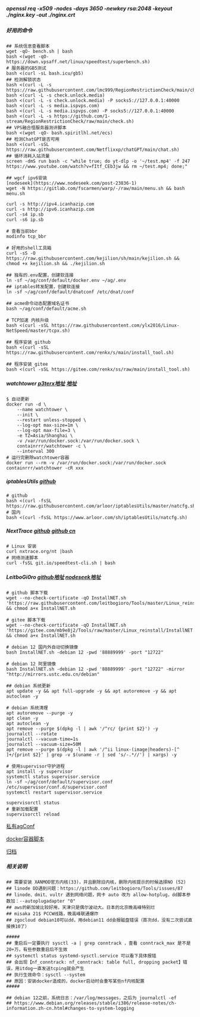 ##### openssl req -x509 -nodes -days 3650 -newkey rsa:2048 -keyout ./nginx.key -out ./nginx.crt

##### 好用的命令
```shell
## 系统信息查看脚本
wget -qO- bench.sh | bash
bash <(wget -qO- https://down.vpsaff.net/linux/speedtest/superbench.sh)
# 服务器的GB5测试
bash <(curl -sL bash.icu/gb5)
## 检测解锁状态
bash <(curl -L -s https://raw.githubusercontent.com/lmc999/RegionRestrictionCheck/main/check.sh)
bash <(curl -L -s check.unlock.media)
bash <(curl -L -s check.unlock.media) -P socks5://127.0.0.1:40000
bash <(curl -L -s media.ispvps.com)
bash <(curl -L -s media.ispvps.com) -P socks5://127.0.0.1:40000
bash <(curl -L -s https://github.com/1-stream/RegionRestrictionCheck/raw/main/check.sh)
## VPS融合怪服务器测评脚本
bash <(wget -qO- bash.spiritlhl.net/ecs)
## 检测ChatGPT是否可用
bash <(curl -sSL https://raw.githubusercontent.com/Netflixxp/chatGPT/main/chat.sh)
## 循环消耗入站流量
screen -dmS run bash -c "while true; do yt-dlp -o '~/test.mp4' -f 247 https://www.youtube.com/watch?v=fItf_CEb3jw && rm ~/test.mp4; done;"

## wgcf ipv6安装
[nodeseek](https://www.nodeseek.com/post-23836-1)
wget -N https://gitlab.com/fscarmen/warp/-/raw/main/menu.sh && bash menu.sh

curl -s http://ipv4.icanhazip.com 
curl -s http://ipv6.icanhazip.com
curl -s4 ip.sb
curl -s6 ip.sb

# 查看当前bbr
modinfo tcp_bbr

# 好用的shell工具箱
curl -sS -O https://raw.githubusercontent.com/kejilion/sh/main/kejilion.sh && chmod +x kejilion.sh && ./kejilion.sh

## 独有的.env配置，创建软连接
ln -sf ~/ag/conf/default/docker.env ~/ag/.env
## iptables转发配置，创建软连接
ln -sf ~/ag/conf/default/dnatconf /etc/dnat/conf

## acme命令动态配置域名证书
bash ~/ag/conf/default/acme.sh

# TCP加速 内核升级
bash <(curl -sSL https://raw.githubusercontent.com/ylx2016/Linux-NetSpeed/master/tcpx.sh)

## 程序安装 github
bash <(curl -sSL https://raw.githubusercontent.com/renkx/s/main/install_tool.sh)

## 程序安装 gitee
bash <(curl -sSL https://gitee.com/renkx/ss/raw/main/install_tool.sh)
```

##### watchtower [p3terx地址](https://p3terx.com/archives/docker-watchtower.html) [地址](https://containrrr.dev/watchtower/arguments/)
```shell
$ 自动更新
docker run -d \
    --name watchtower \
    --init \
    --restart unless-stopped \
    --log-opt max-size=1m \
    --log-opt max-file=3 \
    -e TZ=Asia/Shanghai \
    -v /var/run/docker.sock:/var/run/docker.sock \
    containrrr/watchtower -c \
    --interval 300
# 运行完删除watchtower容器
docker run --rm -v /var/run/docker.sock:/var/run/docker.sock containrrr/watchtower -cR xxx
```

##### iptablesUtils [github](https://github.com/arloor/iptablesUtils)
```shell
# github
bash <(curl -fsSL https://raw.githubusercontent.com/arloor/iptablesUtils/master/natcfg.sh)
# 国内
bash <(curl -fsSL https://www.arloor.com/sh/iptablesUtils/natcfg.sh)
```

##### NextTrace [github](https://github.com/nxtrace/NTrace-core) [github cn](https://github.com/nxtrace/NTrace-core/blob/main/README_zh_CN.md)
```shell
# Linux 安装
curl nxtrace.org/nt |bash
# 网络测速脚本
curl -fsSL git.io/speedtest-cli.sh | bash
```

##### LeitboGi0ro [github地址](https://github.com/leitbogioro/Tools) [nodeseek地址](https://www.nodeseek.com/post-9383-1)
```shell
# github 脚本下载
wget --no-check-certificate -qO InstallNET.sh 'https://raw.githubusercontent.com/leitbogioro/Tools/master/Linux_reinstall/InstallNET.sh' && chmod a+x InstallNET.sh

# gitee 脚本下载
wget --no-check-certificate -qO InstallNET.sh 'https://gitee.com/mb9e8j2/Tools/raw/master/Linux_reinstall/InstallNET.sh' && chmod a+x InstallNET.sh

# debian 12 国内外自动切换镜像
bash InstallNET.sh -debian 12 -pwd '88889999' -port "12722"

# debian 12 阿里镜像
bash InstallNET.sh -debian 12 -pwd '88889999' -port "12722" -mirror "http://mirrors.ustc.edu.cn/debian"

```

```shell
## debian 系统更新
apt update -y && apt full-upgrade -y && apt autoremove -y && apt autoclean -y

# debian 系统清理
apt autoremove --purge -y
apt clean -y
apt autoclean -y
apt remove --purge $(dpkg -l | awk '/^rc/ {print $2}') -y
journalctl --rotate
journalctl --vacuum-time=1s
journalctl --vacuum-size=50M
apt remove --purge $(dpkg -l | awk '/^ii linux-(image|headers)-[^ ]+/{print $2}' | grep -v $(uname -r | sed 's/-.*//') | xargs) -y

# 使用supervisor守护进程
apt install -y supervisor
systemctl status supervisor.service
ln -sf ~/ag/conf/default/supervisor.conf /etc/supervisor/conf.d/supervisor.conf
systemctl restart supervisor.service

supervisorctl status
# 重新加载配置
supervisorctl reload
```

[私有agConf](https://github.com/renkx/myconf/tree/agconf)

[docker容器脚本](./README_D.md)

[归档](./README_ARCHIVE.md)

##### 相关说明
```shell
## 需要安装 XANMOD官方内核(33)，并且删除旧内核，删除内核提示的时候选择NO (52)
## linode DD遇到问题：https://github.com/leitbogioro/Tools/issues/87
## linode、dmit、vultr 遇到网络问题，网卡 auto 改为 allow-hotplug，dd脚本参数加：--autoplugadapter "0"
## aws的新加坡比较好用，天津只是偶尔波动大。日本的北京晚高峰特别烂
## misaka 21$ PCCW线路，晚高峰联通爆炸
## zgocloud debian10可以dd，用debian11 dd会报磁盘错误（首次dd，没有二次尝试直接换10了）

#####
## 重启后一定要执行 sysctl -a | grep conntrack ，查看 conntrack_max 是不是20+万，有些参数重启后不生效
## systemctl status systemd-sysctl.service 可以看下具体报错
## 会出现【nf_conntrack: nf_conntrack: table full, dropping packet】错误，用itdog一直发送tcping就会产生
## 执行生效命令：sysctl --system
## 原因：安装docker造成的，docker启动时会重写某些nf内核配置
#####

## debian 12之前，系统日志：/var/log/messages，之后为 journalctl -ef
## https://www.debian.org/releases/stable/i386/release-notes/ch-information.zh-cn.html#changes-to-system-logging
```